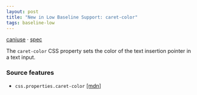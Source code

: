 ```yaml
---
layout: post
title: "New in Low Baseline Support: caret-color"
tags: baseline-low
---
```


[caniuse](https://caniuse.com/?search=caret-color) · [spec](https://drafts.csswg.org/css-ui-4/#insertion-caret)

The `caret-color` CSS property sets the color of the text insertion pointer in a text input.

### Source features

- ``css.properties.caret-color`` [[mdn]](https://https://developer.mozilla.org/en-US/search?q=css.properties.caret-color)
